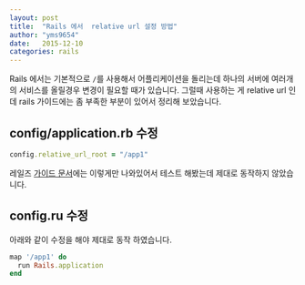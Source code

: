 ```yaml
---
layout: post
title:  "Rails 에서  relative url 설정 방법"
author: "yms9654"
date:   2015-12-10
categories: rails
---
```


Rails 에서는 기본적으로 `/`를 사용해서 어플리케이션을 돌리는데
하나의 서버에 여러개의 서비스를 올릴경우 변경이 필요할 때가 있습니다.
그럴때 사용하는 게 relative url 인데 rails 가이드에는 좀 부족한 부분이 있어서 정리해 보았습니다.

## config/application.rb 수정

```ruby
config.relative_url_root = "/app1"
```

레일즈 [가이드 문서](http://edgeguides.rubyonrails.org/configuring.html#deploy-to-a-subdirectory-relative-url-root)에는 이렇게만 나와있어서 테스트 해봤는데 제대로 동작하지 않았습니다.

## config.ru 수정

아래와 같이 수정을 해야 제대로 동작 하였습니다.

```ruby
map '/app1' do
  run Rails.application
end
```
